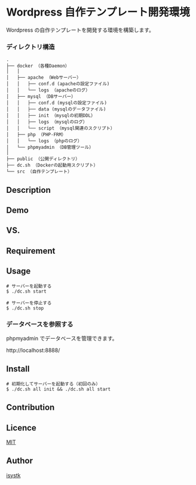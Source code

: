 Wordpress 自作テンプレート開発環境
====

Wordpress の自作テンプレートを開発する環境を構築します。

### ディレクトリ構造
```
.
├── docker （各種Daemon）
│   │
│   ├── apache （Webサーバー）
│   │   ├── conf.d (apacheの設定ファイル)
│   │   └── logs （apacheのログ）
│   ├── mysql （DBサーバー）
│   │   ├── conf.d (mysqlの設定ファイル)
│   │   ├── data (mysqlのデータファイル)
│   │   ├── init （mysqlの初期DDL）
│   │   ├── logs （mysqlのログ）
│   │   └── script （mysql関連のスクリプト）
│   ├── php （PHP-FRM）
│   │   └── logs （phpのログ）
│   └── phpmyadmin （DB管理ツール）
│
├── public （公開ディレクトリ）
├── dc.sh （Dockerの起動用スクリプト）
└── src （自作テンプレート）
```

## Description

## Demo

## VS. 

## Requirement

## Usage

```
# サーバーを起動する
$ ./dc.sh start

# サーバーを停止する
$ ./dc.sh stop
```

### データベースを参照する
phpmyadmin でデータベースを管理できます。

http://localhost:8888/

## Install

```
# 初期化してサーバーを起動する（初回のみ）
$ ./dc.sh all init && ./dc.sh all start
```

## Contribution

## Licence

[MIT](https://github.com/isystk/wordpress/LICENCE)

## Author

[isystk](https://github.com/isystk)


